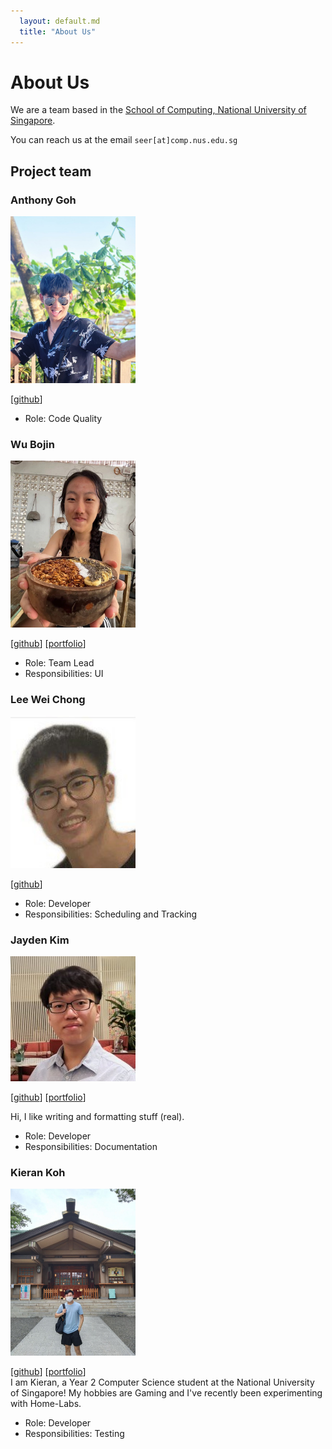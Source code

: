 ```yaml
---
  layout: default.md
  title: "About Us"
---
```


# About Us

We are a team based in the [School of Computing, National University of Singapore](http://www.comp.nus.edu.sg).

You can reach us at the email `seer[at]comp.nus.edu.sg`

## Project team

### Anthony Goh

<img src="images/antgyf.png" width="200px">

[[github](http://github.com/antgyf)]

* Role: Code Quality

### Wu Bojin

<img src="images/wubojin.png" width="200px">

[[github](http://github.com/wubojin)]
[[portfolio](team/johndoe.md)]

* Role: Team Lead
* Responsibilities: UI

### Lee Wei Chong

<img src="images/hogretup.png" width="200px">

[[github](http://github.com/hogretup)]

* Role: Developer
* Responsibilities: Scheduling and Tracking

### Jayden Kim

<img src="images/jayden-kim-nus.png" width="200px">

[[github](https://github.com/Jayden-Kim-NUS)]
[[portfolio](team/johndoe.md)]

Hi, I like writing and formatting stuff (real).
* Role: Developer
* Responsibilities: Documentation

### Kieran Koh

<img src="images/friedcabbagesalad.png" width="200px">

[[github](http://github.com/FriedCabbageSalad)]
[[portfolio](team/johndoe.md)]  
I am Kieran, a Year 2 Computer Science student at the National University of Singapore!
My hobbies are Gaming and I've recently been experimenting with Home-Labs.
* Role: Developer
* Responsibilities: Testing
